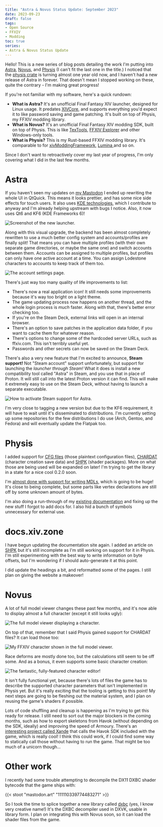 ```yaml
---
title: "Astra & Novus Status Update: September 2023"
date: 2023-09-23
draft: false
tags:
- Open Source
- FFXIV
- Modding
toc: true
series:
- Astra & Novus Status Update
---
```


Hello! This is a new series of blog posts detailing the work I'm putting into [Astra](https://xiv.zone/astra), [Novus](https://xiv.zone/novus), and [Physis](https://xiv.zone/physis) (I can't fit the last one in the title.) I noticed that the [physis crate](https://crates.io/crates/physis) is turning almost one year old now, and I haven't had a new release of Astra in forever. That doesn't mean I stopped working on these, quite the contrary - I'm making great progress!

If you're not familiar with my software, here's a quick rundown:
* **What is Astra?** It's an unofficial Final Fantasy XIV launcher, designed for Linux usage. It predates [XIVCore](https://github.com/goatcorp/XIVLauncher.Core), and supports everything you'd expect it to like password saving and game patching. It's built on top of Physis, my FFXIV modding library.
* **What is Novus?** It's an unofficial Final Fantasy XIV modding SDK, built on top of Physis. This is like [TexTools](https://www.ffxiv-textools.net/), [FFXIV Explorer](http://ffxivexplorer.fragmenterworks.com/) and other Windows-only tools.
* **What is Physis?** This is my Rust-based FFXIV modding library. It's comparable to for [xivModdingFramework](https://github.com/TexTools/xivModdingFramework), [Lumina ](https://github.com/NotAdam/Lumina) and so on.

Since I don't want to retroactively cover my last year of progress, I'm only covering what I did in the last few months.

# Astra

If you haven't seen my updates on [my Mastodon](https://mastodon.art/@redstrate) I ended up rewriting the whole UI in QtQuick. This means it looks prettier, and has some nice side effects for touch users. It also uses [KDE technologies](https://develop.kde.org), which I contribute to anyway and I'm already helping upstream with bugs I notice. Also, it now uses Qt6 and KF6 (KDE Frameworks 6)!

![Screenshot of the new launcher.](Screenshot_23_162150.webp)

Along with this visual upgrade, the backend has been almost completely rewritten to use a much better config system and accounts/profiles are finally split! That means you can have multiple profiles (with their own separate game directories, or maybe the same one) and switch accounts between them. Accounts can be assigned to multiple profiles, but profiles can only have one active account at a time. You can assign Lodestone characters to accounts to keep track of them too.

![The account settings page.](Screenshot_23_162243.webp)

There's just way too many quality of life improvements to list:
* There's now a real application icon! It still needs some improvements because it's way too bright on a light theme.
* The game updating process now happens on another thread, and the whole login process is _much_ faster. Along with that, there's better error checking too.
* If you're on the Steam Deck, external links will open in an internal browser.
* There's an option to save patches in the application data folder, if you want to cache them for whatever reason.
* There's options to change some of the hardcoded server URLs, such as ffxiv.com. This isn't terribly useful yet.
* Passwords and other secrets can now be saved on the Steam Deck.

There's also a very new feature that I'm excited to announce, **Steam support!** Not "Steam account" support unfortunately, but support for launching the _launcher through Steam!_ What it does is install a new compatibility tool called "Astra" in Steam, and you use that in place of Proton. It will still call into the latest Proton version it can find. This will make it extremely easy to use on the Steam Deck, without having to launch a separate executable.

![How to activate Steam support for Astra.](steam.webp)

I'm very close to tagging a new version but due to the KF6 requirement, it will have to wait until it's disseminated to distributions. I'm currently setting up some repositories for the few distributions I do use (Arch, Gentoo, and Fedora) and will eventually update the Flatpak too.

# Physis

I added support for [CFG files](https://docs.xiv.zone/docs/physis/cfg/struct.ConfigFile.html) (those plaintext configuration files), [CHARDAT](https://docs.xiv.zone/docs/physis/chardat/struct.CharacterData.html) (character creation save data) and [SHPK](https://docs.xiv.zone/docs/physis/shpk/struct.ShaderPackage.html) (shader packages). More on what those are being used will be expanded on later! I'm trying to get the library in a state for a nice cool 0.2.0 soon.

I'm [almost done with support for writing MDLs](https://git.sr.ht/~redstrate/physis/commit/bbbbb7cd02c00f475ad08e949a486f3bbeccd12f), which is going to be huge! It's close to being complete, but some parts like vertex declarations are still off by some unknown amount of bytes.

I'm also doing a run-through of my [existing documentation](https://docs.xiv.zone/docs/physis/) and fixing up the new stuff I forgot to add docs for. I also hid a bunch of symbols unnecessary for external use.

# docs.xiv.zone

I have begun updating the documentation site again. I added an article on [SHPK](https://docs.xiv.zone/format/shpk) but it's still incomplete as I'm still working on support for it in Physis. I'm still experimenting with the best way to write information on byte offsets, but I'm wondering if I should auto-generate it at this point.

I did update the headings a bit, and reformatted some of the pages. I still plan on giving the website a makeover!

# Novus

A lot of full model viewer changes these past few months, and it's now able to display almost a full character (except it still looks ugly):

![The full model viewer displaying a character.](Screenshot_23_162922.webp)

On top of that, remember that I said Physis gained support for CHARDAT files? It can load those too:

![My FFXIV character shown in the full model viewer.](Screenshot_23_164405.webp)

Race deforms are mostly done too, but the calculations still seem to be off some. And as a bonus, it even supports some basic character creation:

![The fantastic, fully-featured character editor!](Screenshot_23_163039.webp)

It isn't fully functional yet, because there's lots of files the game has to describe the supported character parameters that isn't implemented in Physis yet. But it's really exciting that the tooling is getting to this point! My next steps are going to be fleshing out the material system, and I plan on reusing the game's shaders if possible.

Lots of code shuffling and cleanup is happening as I'm trying to get this ready for release. I still need to sort out the major blockers in the coming months, such as how to export skeletons from Havok (without depending on the SDK, ideally) and improving the speed of Armoury. There's an [interesting project called Xande](https://github.com/xivdev/Xande) that calls the Havok SDK included with the game, which is really cool! I think this could work, if I could find some way to statically call those without having to run the game. That might be too much of a unicorn though...

# Other work

I recently had some trouble attempting to decompile the DX11 DXBC shader bytecode that the game ships with:

{{< stoot "mastodon.art" "111110339774483271" >}}

So I took the time to splice together a new library called [dxbc](https://git.sr.ht/~redstrate/dxbc) (yes, I know very creative name!) It's the DXBC decompiler used in DXVK, usable in library form. I plan on integrating this with Novus soon, so it can load the shader files from the game.
